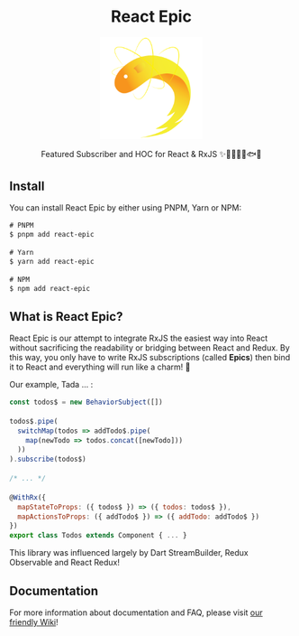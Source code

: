 <div align="center">
  
  # React Epic

  <img src="icons/ReactEpic.png" alt="ReactEpic" width=36% height=36% />

Featured Subscriber and HOC for React & RxJS ✨🚀🤘👨‍🚀🐟🐠

</div>

## Install

You can install React Epic by either using PNPM, Yarn or NPM:

```console
# PNPM
$ pnpm add react-epic

# Yarn
$ yarn add react-epic

# NPM
$ npm add react-epic
```

## What is React Epic?

React Epic is our attempt to integrate RxJS the easiest way into React without sacrificing the readability or bridging between React and Redux. By this way, you only have to write RxJS subscriptions (called **Epics**) then bind it to React and everything will run like a charm! 🌟

Our example, Tada ... :

```jsx
const todos$ = new BehaviorSubject([])

todos$.pipe(
  switchMap(todos => addTodo$.pipe(
    map(newTodo => todos.concat([newTodo]))
  ))
).subscribe(todos$)

/* ... */

@WithRx({
  mapStateToProps: ({ todos$ }) => ({ todos: todos$ }),
  mapActionsToProps: ({ addTodo$ }) => ({ addTodo: addTodo$ })
})
export class Todos extends Component { ... }
```

This library was influenced largely by Dart StreamBuilder, Redux Observable and React Redux!

## Documentation

For more information about documentation and FAQ, please visit [our friendly Wiki](/docs/Wiki.md)!
